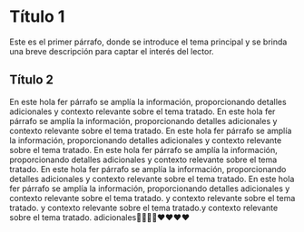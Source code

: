 # Título 1

Este es el primer párrafo, donde se introduce el tema principal y se brinda una breve descripción para captar el interés del lector.

## Título 2

En este hola fer párrafo se amplía la información, proporcionando detalles adicionales y contexto relevante sobre el tema tratado.
En este hola fer párrafo se amplía la información, proporcionando detalles adicionales y contexto relevante sobre el tema tratado.
En este hola fer párrafo se amplía la información, proporcionando detalles adicionales y contexto relevante sobre el tema tratado.
En este hola fer párrafo se amplía la información, proporcionando detalles adicionales y contexto relevante sobre el tema tratado.
En este hola fer párrafo se amplía la información, proporcionando detalles adicionales y contexto relevante sobre el tema tratado.
En este hola fer párrafo se amplía la información, proporcionando detalles adicionales y contexto relevante sobre el tema tratado. y contexto relevante sobre el tema tratado. y contexto relevante sobre el tema tratado.y contexto relevante sobre el tema tratado.
adicionales🤖🤖🤖🤖❤️❤️❤️❤️